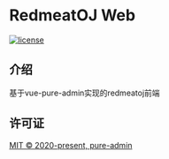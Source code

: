 <h1>RedmeatOJ Web</h1>

[![license](https://img.shields.io/github/license/pure-admin/vue-pure-admin.svg)](LICENSE)


## 介绍
基于vue-pure-admin实现的redmeatoj前端

## 许可证

[MIT © 2020-present, pure-admin](./LICENSE)
